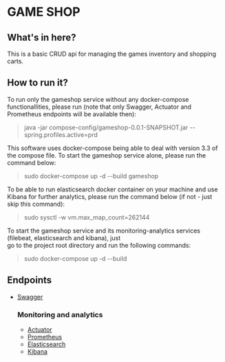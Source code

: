# GAME SHOP

## What's in here?
This is a basic CRUD api for managing the games inventory and shopping carts.

## How to run it?
To run only the gameshop service without any docker-compose functionallities, please run
(note that only Swagger, Actuator and Prometheus endpoints will be available then):
> java -jar compose-config/gameshop-0.0.1-SNAPSHOT.jar --spring.profiles.active=prd


This software uses docker-compose being able to deal with version 3.3 of the compose file.
To start the gameshop service alone, please run the command below:
> sudo docker-compose up -d --build gameshop

To be able to run elasticsearch docker container on your machine and use Kibana for further analytics, please run the command below
(if not - just skip this command):
> sudo sysctl -w vm.max_map_count=262144

To start the gameshop service and its monitoring-analytics services
(filebeat, elasticsearch and kibana), just  
go to the project root directory and run the following commands:
> sudo docker-compose up -d --build

## Endpoints 
* [Swagger](http://localhost:8080/swagger-ui.html)
  
  ### Monitoring and analytics
  
  * [Actuator](http://localhost:8080/actuator)
  * [Prometheus](http://localhost:8080/actuator/prometheus)
  * [Elasticsearch](http://localhost:9200)
  * [Kibana](http://localhost:5601)